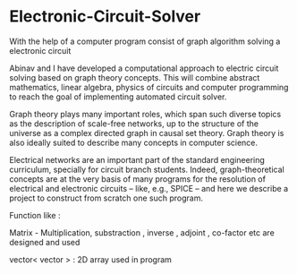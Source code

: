 # Electronic-Circuit-Solver
With the help of a computer program consist of graph algorithm solving a electronic circuit

Abinav and I have developed a computational approach to electric circuit solving based on graph theory concepts. This will combine abstract mathematics, linear algebra, physics of circuits and computer programming to reach the goal of implementing automated circuit solver.

Graph theory plays many important roles, which span such diverse topics as the description of scale-free networks, up to the structure of the universe as a complex directed graph in causal set theory. Graph theory is also ideally suited to describe many concepts in computer science. 

Electrical networks are an important part of the standard engineering curriculum, specially for circuit branch students. Indeed, graph-theoretical concepts are at the very basis of many programs for the resolution of electrical and electronic circuits – like, e.g., SPICE – and here we describe a project to construct from scratch one such program.


Function like :

Matrix - Multiplication, substraction , inverse , adjoint , co-factor etc are designed and used

vector< vector<Double> >    :    2D array used in program

